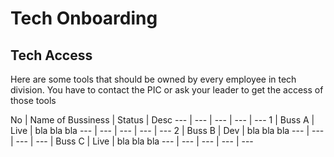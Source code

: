 # Tech Onboarding

## Tech Access

Here are some tools that should be owned by every employee in tech division. You have to contact the PIC or ask your leader to get the access of those tools

No | Name of Bussiness | Status | Desc
--- | --- | --- | --- | ---
1 | Buss A | Live | bla bla bla
--- | --- | --- | --- | ---
2 | Buss B | Dev | bla bla bla
 	 --- | --- | --- | ---
  | Buss C | Live | bla bla bla
--- | --- | --- | --- | ---
